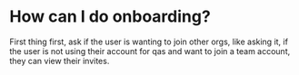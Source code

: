 # How can I do onboarding?
First thing first, ask if the user is wanting to join other orgs, like asking it, if the user is not using their account for qas and want to join a team account, they can view their invites.
